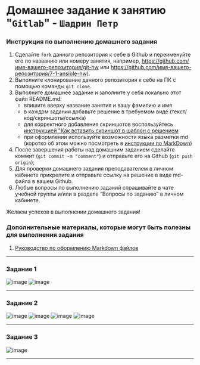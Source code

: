 # Домашнее задание к занятию "`Gitlab`" - `Шадрин Петр`


### Инструкция по выполнению домашнего задания

   1. Сделайте `fork` данного репозитория к себе в Github и переименуйте его по названию или номеру занятия, например, https://github.com/имя-вашего-репозитория/git-hw или  https://github.com/имя-вашего-репозитория/7-1-ansible-hw).
   2. Выполните клонирование данного репозитория к себе на ПК с помощью команды `git clone`.
   3. Выполните домашнее задание и заполните у себя локально этот файл README.md:
      - впишите вверху название занятия и вашу фамилию и имя
      - в каждом задании добавьте решение в требуемом виде (текст/код/скриншоты/ссылка)
      - для корректного добавления скриншотов воспользуйтесь [инструкцией "Как вставить скриншот в шаблон с решением](https://github.com/netology-code/sys-pattern-homework/blob/main/screen-instruction.md)
      - при оформлении используйте возможности языка разметки md (коротко об этом можно посмотреть в [инструкции  по MarkDown](https://github.com/netology-code/sys-pattern-homework/blob/main/md-instruction.md))
   4. После завершения работы над домашним заданием сделайте коммит (`git commit -m "comment"`) и отправьте его на Github (`git push origin`);
   5. Для проверки домашнего задания преподавателем в личном кабинете прикрепите и отправьте ссылку на решение в виде md-файла в вашем Github.
   6. Любые вопросы по выполнению заданий спрашивайте в чате учебной группы и/или в разделе “Вопросы по заданию” в личном кабинете.
   
Желаем успехов в выполнении домашнего задания!
   
### Дополнительные материалы, которые могут быть полезны для выполнения задания

1. [Руководство по оформлению Markdown файлов](https://gist.github.com/Jekins/2bf2d0638163f1294637#Code)

---

### Задание 1

![image](https://github.com/user-attachments/assets/3c0a4f39-8c7e-487a-9d2c-756fcddd2fb9)
![image](https://github.com/user-attachments/assets/2bdea135-831b-4f08-bec1-681e87f92d4e)

---

### Задание 2

![image](https://github.com/user-attachments/assets/49979578-ed4c-416a-844c-6c3038a8b08b)
![image](https://github.com/user-attachments/assets/d31c5ccb-6fda-4924-8bc0-152123287ec1)
![image](https://github.com/user-attachments/assets/313c5f4a-c206-4c3d-b741-ee6646214ed0)
![image](https://github.com/user-attachments/assets/5cc02e8e-2beb-476d-b463-88495519e2ad)

---

### Задание 3

![image](https://github.com/user-attachments/assets/ad74b086-7f26-4eaf-9ebd-a65f87895dbd)

---
